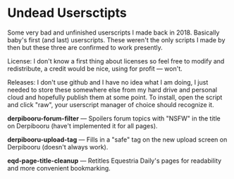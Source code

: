 # Undead Usersctipts
Some very bad and unfinished userscripts I made back in 2018. Basically baby's first (and last) userscripts. These weren't the only scripts I made by then but these three are confirmed to work presently.

License: I don't know a first thing about licenses so feel free to modify and redistribute, a credit would be nice, using for profit — won't.

Releases: I don't use github and I have no idea what I am doing, I just needed to store these somewhere else from my hard drive and personal cloud and hopefully publish them at some point. To install, open the script and click "raw", your userscript manager of choice should recognize it.

**derpibooru-forum-filter** — Spoilers forum topics with "NSFW" in the title on Derpibooru (have't implemented it for all pages).

**derpibooru-upload-tag** — Fills in a "safe" tag on the new upload screen on Derpibooru (doesn't always work).

**eqd-page-title-cleanup** — Retitles Equestria Daily's pages for readability and more convenient bookmarking.
